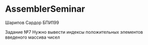 # AssemblerSeminar
Шарипов Сардор БПИ199

Задание №7
Нужно вывести индексы положительных элементов введеного массива чисел
